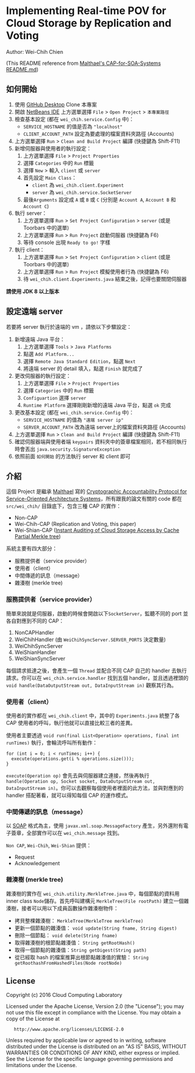 # Implementing Real-time POV for Cloud Storage by Replication and Voting
Author: Wei-Chih Chien

(This README reference from [Malthael's CAP-for-SOA-Systems README.md](https://github.com/CloudComLab/CAP-for-SOA-Systems/blob/master/README.md))

## 如何開始
1. 使用 [GitHub Desktop](https://desktop.github.com) Clone 本專案
2. 開啟 [NetBeans IDE](https://netbeans.org) 上方選單選擇 `File` > `Open Project` > `本專案路徑`
3. 檢查基本設定 (都在 `wei_chih.service.Config` 中)：
    - `SERVICE_HOSTNAME` 的值是否為 `"localhost"`
    - `CLIENT_ACCOUNT_PATH` 設定為要處理的檔案資料夾路徑 (Accounts)
4. 上方選單選擇 `Run` > `Clean and Build Project` 編譯 (快捷鍵為 Shift-F11)
5. 新增伺服器與使用者的執行設定：
    1. 上方選單選擇 `File` > `Project Properties`
    2. 選擇 `Categories` 中的 `Run` 標籤
    3. 選擇 `New` > 輸入 `client` 或 `server`
    4. 首先設定 `Main Class`：
        * `client` 為 `wei_chih.client.Experiment`
        * `server` 為 `wei_chih.service.SocketServer`
    5. 最後`Arguments` 設定成 `A` 或 `B` 或 `C` (分別是 `Account A`, `Account B` 和 `Account C`)
6. 執行 server：
    1. 上方選單選擇 `Run` > `Set Project Configuration` > `server` (或是 Toorbars 中的選單)
    2. 上方選單選擇 `Run` > `Run Project` 啟動伺服器 (快捷鍵為 F6)
    3. 等待 console 出現 `Ready to go!` 字樣
7. 執行 client：
    1. 上方選單選擇 `Run` > `Set Project Configuration` > `client` (或是 Toorbars 中的選單)
    2. 上方選單選擇 `Run` > `Run Project` 模擬使用者行為 (快捷鍵為 F6)
    3. 待 `wei_chih.client.Experiments.java` 結束之後，記得也要關閉伺服器

**請使用 JDK 8 以上版本**

## 設定遠端 server
若要將 server 執行於遠端的 vm ，請依以下步驟設定：

1. 新增遠端 Java 平台：
    1. 上方選單選擇 `Tools` > `Java Platforms`
    2. 點選 `Add Platform...`
    3. 選擇 `Remote Java Standard Edition`，點選 `Next`
    3. 將遠端 server 的 detail 填入，點選 `Finish` 就完成了
2. 更改伺服器的執行設定：
    1. 上方選單選擇 `File` > `Project Properties`
    2. 選擇 `Categories` 中的 `Run` 標籤
    3. `Configuartion` 選擇 `server`
    4. `Runtime Platform` 選擇剛剛新增的遠端 Java 平台，點選 `ok` 完成
3. 更改基本設定 (都在 `wei_chih.service.Config` 中)：
    - `SERVICE_HOSTNAME` 的值為 `"遠端 server ip"`
    - `SERVER_ACCOUNT_PATH` 改為遠端 server上的檔案資料夾路徑 (Accounts)
4. 上方選單選擇 `Run` > `Clean and Build Project` 編譯 (快捷鍵為 Shift-F11)
5. 確認伺服器端與使用者端 `keypairs` 資料夾中的簽章檔案相同，若不相同執行時會丟出 `java.security.SignatureException`
6. 依照前面 `如何開始` 的方法執行 server 和 client 即可

## 介紹

這個 Project 是繼承 [Malthael](https://github.com/Malthael) 寫的 [Cryptographic Accountability Protocol for Service-Oriented Architecture Systems](https://github.com/CloudComLab/CAP-for-SOA-Systems)，所有跟我的論文有關的 code 都在 `src/wei_chih/` 目錄底下，包含三種 CAP 的實作：

* Non-CAP
* Wei-Chih-CAP (Replication and Voting, this paper)
* Wei-Shian-CAP ([Instant Auditing of Cloud Storage Access by Cache Partial Merkle tree](http://handle.ncl.edu.tw/11296/ndltd/22505799904029871228))

系統主要有四大部分：

* 服務提供者（service provider）
* 使用者（client）
* 中間傳遞的訊息（message）
* 雜湊樹 (merkle tree)

### 服務提供者（service provider）

簡單來說就是伺服器，啟動的時候會開啟以下`SocketServer`，監聽不同的 port 並各自對應到不同的 CAP：

1. NonCAPHandler
2. WeiChihHandler (由 `WeiChihSyncServer.SERVER_PORTS` 決定數量)
3. WeiChihSyncServer
4. WeiShianHandler
5. WeiShianSyncServer

每個請求抵達之後，會產生一個 `Thread` 並配合不同 CAP 自己的 handler 去執行請求。你可以在 `wei_chih.service.handler` 找到五個 handler，並且透過裡頭的 `void handle(DataOutputStream out, DataInputStream in)` 觀察其行為。

### 使用者（client）

使用者的實作都在 `wei_chih.client` 中，其中的 `Experiments.java` 統整了各 CAP 使用者的呼叫，執行他就可以直接比較三者的差異。

使用者主要透過 `void run(final List<Operation> operations, final int runTimes)` 執行，會輪流呼叫所有動作：

```
for (int i = 0; i < runTimes; i++) {
  execute(operations.get(i % operations.size()));
}
```

`execute(Operation op)` 會先去與伺服器建立連接，然後再執行 `handle(Operation op, Socket socket, DataOutputStream out, DataInputStream in)`。你可以去觀察每個使用者裡面的此方法，並與對應到的 handler 搭配著看，就可以得知每個 CAP 的運作模式。

### 中間傳遞的訊息（message）

以 [SOAP](https://en.wikipedia.org/wiki/SOAP) 格式為主，使用 `javax.xml.soap.MessageFactory` 產生，另外還附有電子簽章，全部實作可以在 `wei_chih.message` 找到。

`Non CAP`, `Wei-Chih`, `Wei-Shian` 提供：

* Request
* Acknowledgement

### 雜湊樹 (merkle tree)
雜湊樹的實作在 `wei_chih.utility.MerkleTree.java` 中，每個節點的資料用 inner class `Node`儲存。首先呼叫建構元 `MerkleTree(File rootPath)` 建立一個雜湊樹，接者可以用以下成員函數操作雜湊樹物件：

- 拷貝整棵雜湊樹：  `MerkleTree(MerkleTree merkleTree)`
- 更新一個節點的雜湊值： `void update(String fname, String digest)`
- 刪除一個節點： `void delete(String fname)`
- 取得雜湊樹的根節點雜湊值： `String getRootHash()`
- 取得一個節點的雜湊值：`String getDigest(String path)`
- 從已經取 hash 的檔案推算出根節點雜湊值的實驗： `String getRoothashFromHashedFiles(Node rootNode)`


## License

   Copyright (c) 2016 Cloud Computing Laboratory

   Licensed under the Apache License, Version 2.0 (the "License");
   you may not use this file except in compliance with the License.
   You may obtain a copy of the License at

       http://www.apache.org/licenses/LICENSE-2.0

   Unless required by applicable law or agreed to in writing, software
   distributed under the License is distributed on an "AS IS" BASIS,
   WITHOUT WARRANTIES OR CONDITIONS OF ANY KIND, either express or implied.
   See the License for the specific language governing permissions and
   limitations under the License.
